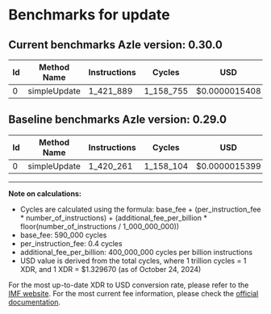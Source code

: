# Benchmarks for update

## Current benchmarks Azle version: 0.30.0

| Id  | Method Name  | Instructions | Cycles    | USD           | USD/Million Calls | Change                          |
| --- | ------------ | ------------ | --------- | ------------- | ----------------- | ------------------------------- |
| 0   | simpleUpdate | 1_421_889    | 1_158_755 | $0.0000015408 | $1.54             | <font color="red">+1_628</font> |

## Baseline benchmarks Azle version: 0.29.0

| Id  | Method Name  | Instructions | Cycles    | USD           | USD/Million Calls |
| --- | ------------ | ------------ | --------- | ------------- | ----------------- |
| 0   | simpleUpdate | 1_420_261    | 1_158_104 | $0.0000015399 | $1.53             |

---

**Note on calculations:**

- Cycles are calculated using the formula: base_fee + (per_instruction_fee \* number_of_instructions) + (additional_fee_per_billion \* floor(number_of_instructions / 1_000_000_000))
- base_fee: 590_000 cycles
- per_instruction_fee: 0.4 cycles
- additional_fee_per_billion: 400_000_000 cycles per billion instructions
- USD value is derived from the total cycles, where 1 trillion cycles = 1 XDR, and 1 XDR = $1.329670 (as of October 24, 2024)

For the most up-to-date XDR to USD conversion rate, please refer to the [IMF website](https://www.imf.org/external/np/fin/data/rms_sdrv.aspx).
For the most current fee information, please check the [official documentation](https://internetcomputer.org/docs/current/developer-docs/gas-cost#execution).

